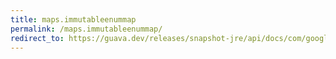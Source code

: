 ```yaml
---
title: maps.immutableenummap
permalink: /maps.immutableenummap/
redirect_to: https://guava.dev/releases/snapshot-jre/api/docs/com/google/common/collect/Maps.html#immutableEnumMap-java.util.Map-
---
```

